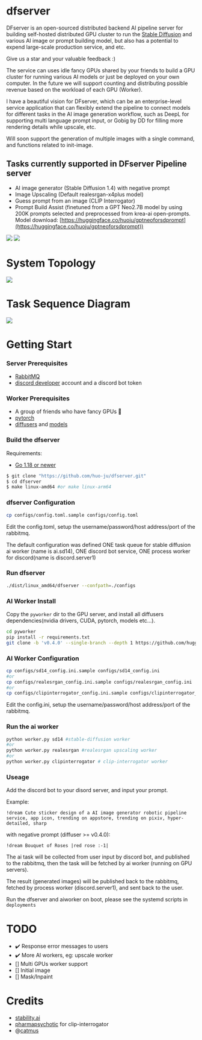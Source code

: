 # dfserver

DFserver is an open-sourced distributed backend AI pipeline server for building self-hosted distributed GPU cluster to run the [Stable Diffusion](https://stability.ai/blog/stable-diffusion-public-release) and various AI image or prompt building model, but also has a potential to expend large-scale production service, and etc.

Give us a star and your valuable feedback :)

The service can uses idle fancy GPUs shared by your friends to build a GPU cluster for running various AI models or just be deployed on your own computer. In the future we will support counting and distributing possible revenue based on the workload of each GPU (Worker).

I have a beautiful vision for DFserver, which can be an enterprise-level service application that can flexibly extend the pipeline to connect models for different tasks in the AI image generation workflow, such as DeepL for supporting multi language prompt input, or Gobig by DD for filling more rendering details while upscale, etc.

Will soon support the generation of multiple images with a single command, and functions related to init-image.

## Tasks currently supported in DFserver Pipeline server

- AI image generator (Stable Diffusion 1.4) with negative prompt
- Image Upscaling (Default realesrgan-x4plus model)
- Guess prompt from an image (CLIP Interrogator)
- Prompt Build Assist (finetuned from a GPT Neo2.7B model by using 200K prompts selected and preprocessed from krea-ai open-prompts. Model download: [https://huggingface.co/huoju/gptneoforsdprompt](https://huggingface.co/huoju/gptneoforsdprompt))

![](public/images/demo1.png)
![](public/images/demo2.png)

# System Topology

![](public/images/topology.png)

# Task Sequence Diagram

![](public/images/sequence.png)

# Getting Start

### Server Prerequisites

- [RabbitMQ](https://www.rabbitmq.com/)
- [discord developer](https://discord.com/developers/docs/intro#bots-and-apps) account and a discord bot token

### Worker Prerequisites

- A group of friends who have fancy GPUs 🤪
- [pytorch](https://github.com/pytorch/pytorch)
- [diffusers](https://github.com/huggingface/diffusers) and [models](https://huggingface.co/CompVis/stable-diffusion-v1-4)

### Build the dfserver

Requirements:

- [Go 1.18 or newer](https://golang.org/dl/)

```bash
$ git clone "https://github.com/huo-ju/dfserver.git"
$ cd dfserver
$ make linux-amd64 #or make linux-arm64
```

### dfserver Configuration

```bash
cp configs/config.toml.sample configs/config.toml
```

Edit the config.toml, setup the username/password/host address/port of the rabbitmq.

The default configuration was defined ONE task queue for stable diffusion ai worker (name is ai.sd14), ONE discord bot service, ONE process worker for discord(name is discord.server1)

### Run dfserver

```bash
./dist/linux_amd64/dfserver --confpath=./configs
```

### AI Worker Install 

Copy the `pyworker` dir to the GPU server, and install all diffusers dependencies(nvidia drivers, CUDA, pytorch, models etc...).

```bash
cd pyworker
pip install -r requirements.txt
git clone -b 'v0.4.0' --single-branch --depth 1 https://github.com/huggingface/diffusers
```

### AI Worker Configuration

```bash
cp configs/sd14_config.ini.sample configs/sd14_config.ini 
#or
cp configs/realesrgan_config.ini.sample configs/realesrgan_config.ini
#or
cp configs/clipinterrogator_config.ini.sample configs/clipinterrogator_config.ini
```

Edit the config.ini, setup the username/password/host address/port of the rabbitmq.

### Run the ai worker
```bash
python worker.py sd14 #stable-diffusion worker
#or
python worker.py realesrgan #realesrgan upscaling worker
#or
python worker.py clipinterrogator # clip-interrogator worker
```

### Useage

Add the discord bot to your disord server, and input your prompt.

Example:

`!dream Cute sticker design of a AI image generator robotic pipeline service, app icon, trending on appstore, trending on pixiv, hyper-detailed, sharp`

with negative prompt (diffuser >= v0.4.0): 

`!dream Bouquet of Roses |red rose :-1|`

The ai task will be collected from user input by discord bot, and published to the rabbitmq, then the task will be fetched by ai worker (running on GPU servers). 

The result (generated images) will be published back to the rabbitmq, fetched by process worker (discord.server1), and sent back to the user.

Run the dfserver and aiworker on boot, please see the systemd scripts in `deployments`

# TODO

* ✔️  Response error messages to users
* ✔️  More AI workers, eg: upscale worker 
* [] Multi GPUs worker support
* [] Initial image
* [] Mask/Inpaint

# Credits

- [stability.ai](https://stability.ai/)
- [pharmapsychotic](https://github.com/pharmapsychotic/clip-interrogator) for clip-interrogator
- @[catmus](https://twitter.com/recatm)
